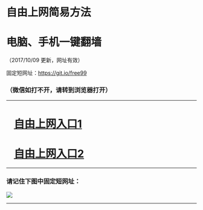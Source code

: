 ﻿# 自由上网简易方法

# 电脑、手机一键翻墙

（2017/10/09 更新，网址有效）

固定短网址：https://git.io/free99

### （微信如打不开，请转到浏览器打开）


***





# &nbsp;&nbsp; <a href="http://ft3238216195.fwq-tz-1001.info/fwqtz01.html?t=10090011963 " target="_blank">自由上网入口1</a>
# &nbsp;&nbsp; <a href="http://ft3142517750.fwq-tz-1002.info/fwqtz02.html?t=10090015220 " target="_blank">自由上网入口2</a>
***

### 请记住下图中固定短网址：

<img src="https://s3-us-west-2.amazonaws.com/fwq-1001/yjfq-20170905okok.png" /> 


***

